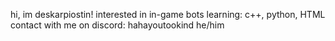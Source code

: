 hi, im deskarpiostin!
interested in in-game bots
learning: c++, python, HTML
contact with me on discord: hahayoutookind
he/him
<!---
Deskarpiostin/Deskarpiostin is a ✨ special ✨ repository because its `README.md` (this file) appears on your GitHub profile.
You can click the Preview link to take a look at your changes.
--->
